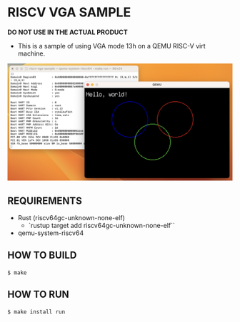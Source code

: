# RISCV VGA SAMPLE

**DO NOT USE IN THE ACTUAL PRODUCT**

- This is a sample of using VGA mode 13h on a QEMU RISC-V virt machine.

![](images/screenshot1.png)

## REQUIREMENTS

- Rust (riscv64gc-unknown-none-elf)
  - `rustup target add riscv64gc-unknown-none-elf``
- qemu-system-riscv64

## HOW TO BUILD

```
$ make
```

## HOW TO RUN

```
$ make install run
```
